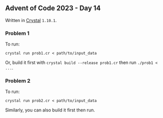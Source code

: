 ## Advent of Code 2023 - Day 14

Written in [Crystal](https://crystal-lang.org/) `1.10.1`.

### Problem 1

To run:

`crystal run prob1.cr < path/to/input_data`

Or, build it first with `crystal build --release prob1.cr` then run `./prob1 < ...`.

### Problem 2

To run:

`crystal run prob2.cr < path/to/input_data`

Similarly, you can also build it first then run.
